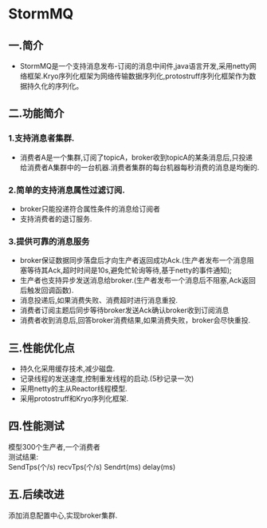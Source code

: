 # StormMQ
## 一.简介
* StormMQ是一个支持消息发布-订阅的消息中间件,java语言开发,采用netty网络框架.Kryo序列化框架为网络传输数据序列化,protostruff序列化框架作为数据持久化的序列化。
## 二.功能简介
### 1.支持消息者集群.
* 消费者A是一个集群,订阅了topicA，broker收到topicA的某条消息后,只投递给消费者A集群中的一台机器.消费者集群的每台机器每秒消费的消息是均衡的.    

### 2.简单的支持消息属性过滤订阅.  
* broker只能投递符合属性条件的消息给订阅者
* 支持消费者的退订服务.  

### 3.提供可靠的消息服务
* broker保证数据同步落盘后才向生产者返回成功Ack.(生产者发布一个消息阻塞等待其Ack,超时时间是10s,避免忙轮询等待,基于netty的事件通知);
* 生产者也支持异步发送消息给broker.(生产者发布一个消息后不阻塞,Ack返回后触发回调函数).
* 消息投递后,如果消费失败、消费超时进行消息重投.
* 消费者订阅主题后同步等待broker发送Ack确认broker收到订阅消息
* 消费者收到消息后,回答broker消费结果,如果消费失败，broker会尽快重投. 
## 三.性能优化点
* 持久化采用缓存技术,减少磁盘.
* 记录线程的发送速度,控制重发线程的启动.(5秒记录一次)
* 采用netty的主从Reactor线程模型.
* 采用protostruff和Kryo序列化框架.  

## 四.性能测试
   模型300个生产者,一个消费者  
   测试结果:    
   SendTps(个/s)  recvTps(个/s)  Sendrt(ms)   delay(ms)
## 五.后续改进  
   添加消息配置中心,实现broker集群.  

  
  
